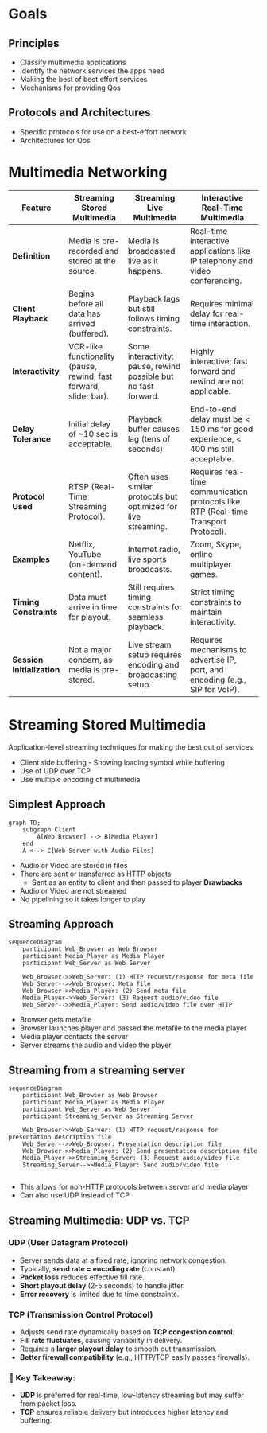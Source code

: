 # Goals
## Principles
- Classify multimedia applications
- Identify the network services the apps need
- Making the best of best effort services
- Mechanisms for providing Qos

## Protocols and Architectures
- Specific protocols for use on a best-effort network
- Architectures for Qos

# Multimedia Networking

| Feature                    | Streaming Stored Multimedia                                       | Streaming Live Multimedia                                       | Interactive Real-Time Multimedia                                                    |
| -------------------------- | ----------------------------------------------------------------- | --------------------------------------------------------------- | ----------------------------------------------------------------------------------- |
| **Definition**             | Media is pre-recorded and stored at the source.                   | Media is broadcasted live as it happens.                        | Real-time interactive applications like IP telephony and video conferencing.        |
| **Client Playback**        | Begins before all data has arrived (buffered).                    | Playback lags but still follows timing constraints.             | Requires minimal delay for real-time interaction.                                   |
| **Interactivity**          | VCR-like functionality (pause, rewind, fast forward, slider bar). | Some interactivity: pause, rewind possible but no fast forward. | Highly interactive; fast forward and rewind are not applicable.                     |
| **Delay Tolerance**        | Initial delay of ~10 sec is acceptable.                           | Playback buffer causes lag (tens of seconds).                   | End-to-end delay must be < 150 ms for good experience, < 400 ms still acceptable.   |
| **Protocol Used**          | RTSP (Real-Time Streaming Protocol).                              | Often uses similar protocols but optimized for live streaming.  | Requires real-time communication protocols like RTP (Real-time Transport Protocol). |
| **Examples**               | Netflix, YouTube (on-demand content).                             | Internet radio, live sports broadcasts.                         | Zoom, Skype, online multiplayer games.                                              |
| **Timing Constraints**     | Data must arrive in time for playout.                             | Still requires timing constraints for seamless playback.        | Strict timing constraints to maintain interactivity.                                |
| **Session Initialization** | Not a major concern, as media is pre-stored.                      | Live stream setup requires encoding and broadcasting setup.     | Requires mechanisms to advertise IP, port, and encoding (e.g., SIP for VoIP).       |

# Streaming Stored Multimedia
Application-level streaming techniques for making the best out of services
- Client side buffering - Showing loading symbol while buffering
- Use of UDP over TCP
- Use multiple encoding of multimedia

## Simplest Approach
```mermaid
graph TD;
    subgraph Client
        A[Web Browser] --> B[Media Player]
    end
    A <--> C[Web Server with Audio Files]

```

- Audio or Video are stored in files
- There are sent or transferred as HTTP objects
	- Sent as an entity to client and then passed to player
**Drawbacks**
- Audio or Video are not streamed
- No pipelining so it takes longer to play

## Streaming Approach
```mermaid
sequenceDiagram
    participant Web_Browser as Web Browser
    participant Media_Player as Media Player
    participant Web_Server as Web Server

    Web_Browser->>Web_Server: (1) HTTP request/response for meta file
    Web_Server-->>Web_Browser: Meta file
    Web_Browser->>Media_Player: (2) Send meta file
    Media_Player->>Web_Server: (3) Request audio/video file
    Web_Server-->>Media_Player: Send audio/video file over HTTP
```

- Browser gets metafile
- Browser launches player and passed the metafile to the media player
- Media player contacts the server 
- Server streams the audio and video the player

## Streaming from a streaming server

```mermaid
sequenceDiagram
    participant Web_Browser as Web Browser
    participant Media_Player as Media Player
    participant Web_Server as Web Server
    participant Streaming_Server as Streaming Server

    Web_Browser->>Web_Server: (1) HTTP request/response for presentation description file
    Web_Server-->>Web_Browser: Presentation description file
    Web_Browser->>Media_Player: (2) Send presentation description file
    Media_Player->>Streaming_Server: (3) Request audio/video file
    Streaming_Server-->>Media_Player: Send audio/video file
   
```

- This allows for non-HTTP protocols between server and media player
- Can also use UDP instead of TCP
## Streaming Multimedia: UDP vs. TCP

### UDP (User Datagram Protocol)
- Server sends data at a fixed rate, ignoring network congestion.
- Typically, **send rate = encoding rate** (constant).
- **Packet loss** reduces effective fill rate.
- **Short playout delay** (2-5 seconds) to handle jitter.
- **Error recovery** is limited due to time constraints.

### TCP (Transmission Control Protocol)
- Adjusts send rate dynamically based on **TCP congestion control**.
- **Fill rate fluctuates**, causing variability in delivery.
- Requires a **larger playout delay** to smooth out transmission.
- **Better firewall compatibility** (e.g., HTTP/TCP easily passes firewalls).

### 🚀 Key Takeaway:
- **UDP** is preferred for real-time, low-latency streaming but may suffer from packet loss.
- **TCP** ensures reliable delivery but introduces higher latency and buffering.